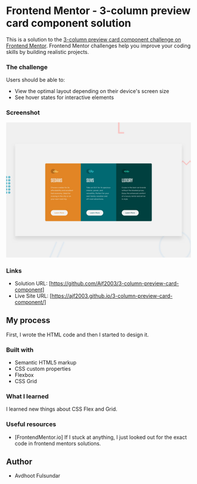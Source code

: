 # Frontend Mentor - 3-column preview card component solution

This is a solution to the [3-column preview card component challenge on Frontend Mentor](https://www.frontendmentor.io/challenges/3column-preview-card-component-pH92eAR2-). Frontend Mentor challenges help you improve your coding skills by building realistic projects. 


### The challenge

Users should be able to:

- View the optimal layout depending on their device's screen size
- See hover states for interactive elements

### Screenshot

![](./design/desktop-preview.jpg)


### Links

- Solution URL: [https://github.com/Ajf2003/3-column-preview-card-component]
- Live Site URL: [https://ajf2003.github.io/3-column-preview-card-component/]

## My process
First, I wrote the HTML code and then I started to design it.
### Built with

- Semantic HTML5 markup
- CSS custom properties
- Flexbox
- CSS Grid


### What I learned

I learned new things about CSS Flex and Grid.


### Useful resources

- [FrontendMentor.io] If I stuck at anything, I just looked out for the exact code in frontend mentors solutions.

## Author

- Avdhoot Fulsundar 


